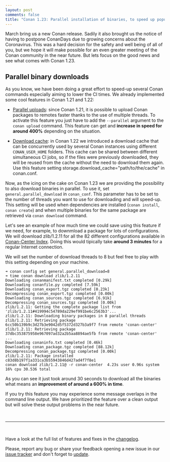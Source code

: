 ```yaml
---
layout: post
comments: false
title: "Conan 1.23: Parallel installation of binaries, to speed up populating packages in a cache, Add environment variable ‘CONAN_V2_MODE’ to enable Conan v2 behavior."
---
```


March bring us a new Conan release. Sadily it also brought us the notice of having to postpone
ConanDays due to growing concerns about the Coronavirus. This was a hard decision for the safety and
well being of all of you, but we hope it will make possible for an even greater meeting of the Conan
community in the near future. But lets focus on the good news and see what comes with Conan 1.23.

## Parallel binary downloads

As you know, we have been doing a great effort to speed-up several Conan commands especially aiming
to lower the CI times. We already implemented some cool features in Conan 1.21 and 1.22:

 - [Parallel
   uploads](https://docs.conan.io/en/latest/reference/commands/creator/upload.html#conan-upload):
   since Conan 1.21, it is possible to upload Conan packages to remotes faster thanks to the use of
   multiple threads. To activate this feature you just have to add the `--parallel` argument to the
   `conan upload` command. This feature can get and **increase in speed for around 400%** depending
   on the situation. 

 - [Download
   cache](https://docs.conan.io/en/latest/configuration/download_cache.html#download-cache): in Conan
   1.22 we introduced a download cache that can be concurrently used by several Conan instances using
   different `CONAN_USER_HOME` folders. This cache can be shared between different simultaneous CI
   jobs, so if the files were previously downloaded, they will be reused from the cache without the
   need to download them again. Use this feature setting storage.download_cache="path/to/the/cache"
   in conan.conf.

Now, as the icing on the cake on Conan 1.23 we are providing the possibility to also download
binaries in parallel. To use it, set ``general.parallel_download`` in `conan_conf`. This parameter
has to be set to the number of threads you want to use for downloading and will speed-up. This
setting will be used when dependencies are installed (``conan install``, ``conan create``) and when
multiple binaries for the same package are retrieved via ``conan download`` command.

Let's see an example of how much time we could save using this feature if we need, for example, to
downmload a package for lots of configurations. We will download zlib/1.2.11 for all the 82 different
configurations available in [Conan-Center Index](https://github.com/conan-io/conan-center-index).
Doing this would tipically take **around 3 minutes** for a regular Internet connection.

We will set the number of download threads to 8 but feel free to play with this setting depending on
your machine.

```
➜ conan config set general.parallel_download=8
➜ time conan download zlib/1.2.11      
Downloading conanmanifest.txt completed [0.29k]                                          
Downloading conanfile.py completed [7.59k]                                               
Downloading conan_export.tgz completed [0.23k]                                           
Decompressing conan_export.tgz completed [0.00k]                                         
Downloading conan_sources.tgz completed [6.91k]                                          
Decompressing conan_sources.tgz completed [0.00k]                                        
zlib/1.2.11: Getting the complete package list from 'zlib/1.2.11#419994c54789da229ef991be6c2563b3'...
zlib/1.2.11: Downloading binary packages in 8 parallel threads
zlib/1.2.11: Retrieving package 6cc50b139b9c3d27b3e9042d5f5372d327b3a9f7 from remote 'conan-center' 
zlib/1.2.11: Retrieving package 37dbc353875958e967097ad32a2b5aa8894ae5fb from remote 'conan-center' 
...                              
Downloading conaninfo.txt completed [0.46k]                                              
Downloading conan_package.tgz completed [88.12k]                                         
Decompressing conan_package.tgz completed [0.00k]                                        
zlib/1.2.11: Package installed c83d8b197f1a331ca3b55943846d427ad4f7f8e1
conan download zlib/1.2.11@ -r conan-center  4.23s user 0.96s system 16% cpu 30.536 total       
```

As you can see it just took around 30 seconds to download all the binaries what means an
**improvement of around a 600% in time**.

If you try this feature you may experience some message overlaps in the command line output. We have prioritized the feature over a clean output but will solve these output problems in the near future.





<br>

-----------

<br>

Have a look at the full list of features and fixes in the
[changelog](https://docs.conan.io/en/latest/changelog.html).

Please, report any bug or share your feedback opening a new issue in our [issue
tracker](https://github.com/conan-io/conan/issues) and don't forget to
[update](https://conan.io/downloads.html).
